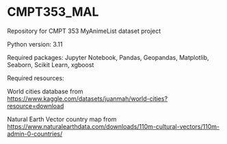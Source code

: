 # CMPT353_MAL
Repository for CMPT 353 MyAnimeList dataset project

Python version: 3.11

Required packages:
Jupyter Notebook,
Pandas,
Geopandas,
Matplotlib,
Seaborn,
Scikit Learn,
xgboost

Required resources:

World cities database from https://www.kaggle.com/datasets/juanmah/world-cities?resource=download

Natural Earth Vector country map from https://www.naturalearthdata.com/downloads/110m-cultural-vectors/110m-admin-0-countries/
